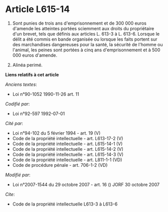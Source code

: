 # Article L615-14

1. Sont punies de trois ans d'emprisonnement et de 300 000 euros d'amende les atteintes portées sciemment aux droits du
propriétaire d'un brevet, tels que définis aux articles L. 613-3 à L. 613-6. Lorsque le délit a été commis en bande organisée
ou lorsque les faits portent sur des marchandises dangereuses pour la santé, la sécurité de l'homme ou l'animal, les peines
sont portées à cinq ans d'emprisonnement et à 500 000 euros d'amende.

2. Alinéa perimé.

**Liens relatifs à cet article**

_Anciens textes_:

  - Loi n°90-1052 1990-11-26 art. 11

_Codifié par_:

  - Loi n°92-597 1992-07-01

_Cité par_:

  - Loi n°94-102 du 5 février 1994 - art. 19 (V)
  - Code de la propriété intellectuelle - art. L613-17-2 (V)
  - Code de la propriété intellectuelle - art. L615-14-1 (V)
  - Code de la propriété intellectuelle - art. L615-14-2 (V)
  - Code de la propriété intellectuelle - art. L615-14-3 (V)
  - Code de la propriété intellectuelle - art. L811-1-1 (VD)
  - Code de procédure pénale - art. 706-1-2 (VD)

_Modifié par_:

  - Loi n°2007-1544 du 29 octobre 2007 - art. 16 () JORF 30 octobre 2007

_Cite_:

  - Code de la propriété intellectuelle L613-3 à L613-6
